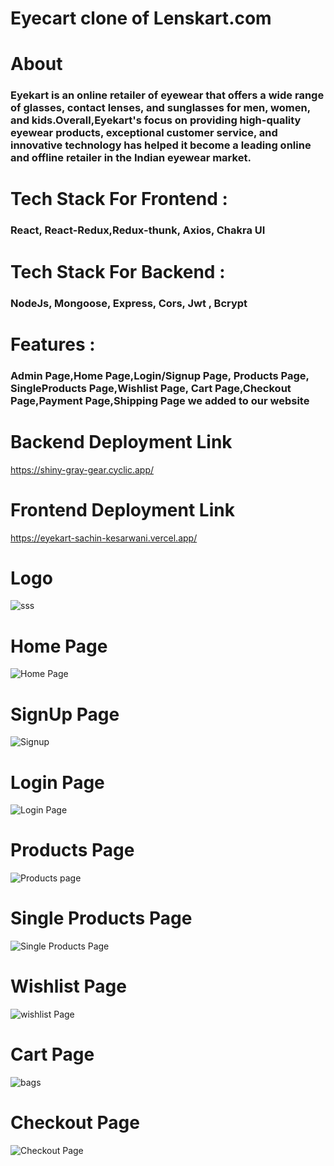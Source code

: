 <h1>Eyecart clone of Lenskart.com</h1>

<h1>About</h1>

<h3>Eyekart is an online retailer of eyewear that offers a wide range of glasses, contact lenses, and sunglasses for men, women, and kids.Overall,Eyekart's focus on providing high-quality eyewear products, exceptional customer service, and innovative technology has helped it become a leading online and offline retailer in the Indian eyewear market.</h3>


<h1>Tech Stack For Frontend :</h1> <h3>React, React-Redux,Redux-thunk, Axios, Chakra UI</h3>

<h1>Tech Stack For Backend :</h1> <h3>NodeJs, Mongoose, Express, Cors, Jwt , Bcrypt</h3>

<h1>Features :</h1> <h3>Admin Page,Home Page,Login/Signup Page, Products Page, SingleProducts Page,Wishlist Page, Cart Page,Checkout Page,Payment Page,Shipping Page  we added to our website</h3>

<h1>Backend Deployment Link </h1>

https://shiny-gray-gear.cyclic.app/


<h1>Frontend Deployment Link </h1>

https://eyekart-sachin-kesarwani.vercel.app/


<h1>Logo</h1>


![sss](https://i.ibb.co/3NQgzMz/Logotype-Boutique-Fashion-Neon.jpg)


<h1>Home Page</h1>

![Home Page](https://user-images.githubusercontent.com/110049484/221607896-5be7bcbf-4dfc-483a-be75-8f2042876b71.PNG)


<h1>SignUp Page</h1>


![Signup](https://user-images.githubusercontent.com/110049484/221609783-76412a0d-7d09-4980-847c-a3fb3af1130f.PNG)



<h1>Login Page</h1>

![Login Page](https://user-images.githubusercontent.com/110049484/221609576-a114c587-b5d9-42f7-b409-6d3809d16855.PNG)


<h1>Products Page</h1>

![Products page](https://user-images.githubusercontent.com/110049484/221613408-0da1e4b1-cc7b-4444-88f7-49311829c192.PNG)



<h1>Single Products Page</h1>

![Single Products Page](https://user-images.githubusercontent.com/110049484/221613627-48a56731-01dc-4d0e-9dcc-eb5b4e238f2a.PNG)



<h1>Wishlist Page</h1>

![wishlist Page](https://user-images.githubusercontent.com/110049484/221613776-575ab916-8872-491a-866f-0bb33aa1b268.PNG)



<h1>Cart Page</h1>


![bags](https://user-images.githubusercontent.com/110049484/221614176-7e6ab6c8-ffd3-4603-8308-854e35829813.PNG)




<h1>Checkout Page</h1>

![Checkout Page](https://user-images.githubusercontent.com/110049484/221614376-6c006498-f262-4134-a9ad-0892b17e3f79.PNG)






